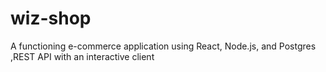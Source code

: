 # wiz-shop
A functioning e-commerce application using React, Node.js, and Postgres ,REST API with an interactive client
